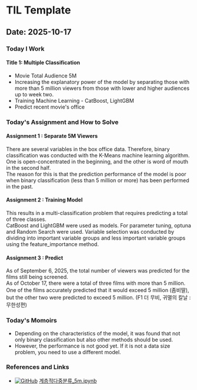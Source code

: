 # TIL Template

## Date: 2025-10-17

### Today I Work
#### Title 1: Multiple Classification
- Movie Total Audience 5M
- Increasing the explanatory power of the model by separating those with more than 5 million viewers from those with lower and higher audiences up to week two.
- Training Machine Learning - CatBoost, LightGBM
- Predict recent movie's office

### Today's Assignment and How to Solve
#### Assignment 1 : Separate 5M Viewers
There are several variables in the box office data. Therefore, binary classification was conducted with the K-Means machine learning algorithm. One is open-concentrated in the beginning, and the other is word of mouth in the second half.  
The reason for this is that the prediction performance of the model is poor when binary classification (less than 5 million or more) has been performed in the past.

#### Assignment 2 : Training Model
This results in a multi-classification problem that requires predicting a total of three classes.  
CatBoost and LightGBM were used as models. For parameter tuning, optuna and Random Search were used. Variable selection was conducted by dividing into important variable groups and less important variable groups using the feature_importance method.

#### Assignment 3 : Predict
As of September 6, 2025, the total number of viewers was predicted for the films still being screened.  
As of October 17, there were a total of three films with more than 5 million. One of the films accurately predicted that it would exceed 5 million (좀비딸), but the other two were predicted to exceed 5 million. (F1 더 무비, 귀멸의 칼날 : 무한성편)
### Today's Momoirs
- Depending on the characteristics of the model, it was found that not only binary classification but also other methods should be used.
- However, the performance is not good yet. If it is not a data size problem, you need to use a different model.

### References and Links
- [![GitHub](https://img.shields.io/badge/GitHub-181717?style=for-the-badge&logo=GitHub&logoColor=white)](https://github.com/Seungwoo-JI64/BAF-25-2-Marketing/blob/main/model/%EC%9D%B4%EC%A7%84%EB%B6%84%EB%A5%98/%EA%B3%84%EC%B8%B5%EC%A0%81%EB%8B%A4%EC%A4%91%EB%B6%84%EB%A5%98_5m.ipynb) [계층적다중분류_5m.ipynb](https://github.com/Seungwoo-JI64/BAF-25-2-Marketing/blob/main/model/%EC%9D%B4%EC%A7%84%EB%B6%84%EB%A5%98/%EA%B3%84%EC%B8%B5%EC%A0%81%EB%8B%A4%EC%A4%91%EB%B6%84%EB%A5%98_5m.ipynb)

